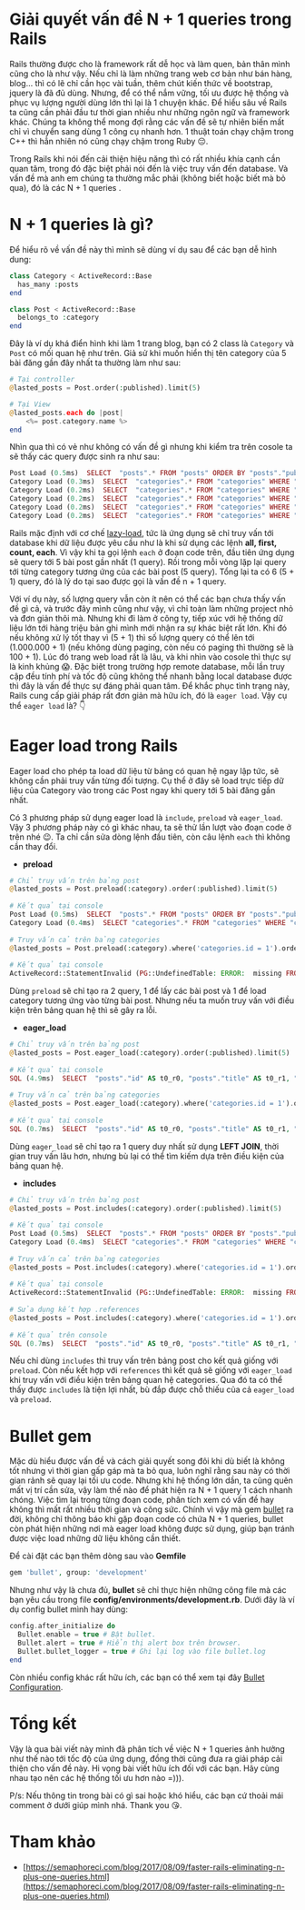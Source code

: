 # Giải quyết vấn đề N + 1 queries trong Rails

Rails thường được cho là framework rất dễ học và làm quen, bản thân mình cũng cho là như vậy. Nếu chỉ là làm những trang web cơ bản như bán hàng, blog... thì có lẽ chỉ cần học vài tuần, thêm chút kiến thức về bootstrap, jquery là đã đủ dùng. Nhưng, để có thể nắm vững, tối ưu được hệ thống và phục vụ lượng người dùng lớn thì lại là 1 chuyện khác. Để hiểu sâu về Rails ta cũng cần phải đầu tư thời gian nhiều như những ngôn ngữ và framework khác. Chúng ta không thể mong đợi rằng các vấn đề sẽ tự nhiên biến mất chỉ vì chuyển sang dùng 1 công cụ nhanh hơn. 1 thuật toán chạy chậm trong C++ thì hẳn nhiên nó cũng chạy chậm trong Ruby :pensive:. 

Trong Rails khi nói đến cải thiện hiệu năng thì có rất nhiều khía cạnh cần quan tâm, trong đó đặc biệt phải nói đến là việc truy vấn đến database. Và vấn đề mà anh em chúng ta thường mắc phải (không biết hoặc biết mà bỏ qua), đó là các N + 1 queries .
# N + 1 queries là gì?
Để hiểu rõ về vấn đề này thì mình sẽ dùng ví dụ sau để các bạn dễ hình dung:

```php
class Category < ActiveRecord::Base
  has_many :posts
end

class Post < ActiveRecord::Base
  belongs_to :category
end
```

Đây là ví dụ khá điển hình khi làm 1 trang blog, bạn có 2 class là ```Category``` và ```Post``` có mối quan hệ như trên. Giả sử khi muốn hiển thị tên category của 5 bài đăng gần đây nhất ta thường làm như sau:

```php
# Tại controller
@lasted_posts = Post.order(:published).limit(5)

# Tại View
@lasted_posts.each do |post|
	<%= post.category.name %>
end
```

Nhìn qua thì có vẻ như không có vấn đề gì nhưng khi kiểm tra trên cosole ta sẽ thấy các query được sinh ra như sau:

```php
Post Load (0.5ms)  SELECT  "posts".* FROM "posts" ORDER BY "posts"."published" ASC LIMIT $1  [["LIMIT", 5]]
Category Load (0.3ms)  SELECT  "categories".* FROM "categories" WHERE "categories"."id" = $1 LIMIT $2  [["id", 2], ["LIMIT", 1]]
Category Load (0.2ms)  SELECT  "categories".* FROM "categories" WHERE "categories"."id" = $1 LIMIT $2  [["id", 3], ["LIMIT", 1]]
Category Load (0.2ms)  SELECT  "categories".* FROM "categories" WHERE "categories"."id" = $1 LIMIT $2  [["id", 3], ["LIMIT", 1]]
Category Load (0.2ms)  SELECT  "categories".* FROM "categories" WHERE "categories"."id" = $1 LIMIT $2  [["id", 3], ["LIMIT", 1]]
Category Load (0.2ms)  SELECT  "categories".* FROM "categories" WHERE "categories"."id" = $1 LIMIT $2  [["id", 3], ["LIMIT", 1]]
```

Rails mặc định với cơ chế [lazy-load](https://rubyinrails.com/2014/01/08/what-is-lazy-loading-in-rails/), tức là ứng dụng sẽ chỉ truy vấn tới database khi dữ liệu được yêu cầu như là khi sử dụng các lệnh **all, first, count, each**. Vì vậy khi ta gọi lệnh ```each``` ở đoạn code trên, đầu tiên ứng dụng sẽ query tới 5 bài post gần nhất (1 query). Rồi trong mỗi vòng lặp lại query tới từng category tương ứng của các bài post (5 query). Tổng lại ta có 6 (5 + 1) query, đó là lý do tại sao được gọi là vấn đề n + 1 query. 

Với ví dụ này, số lượng query vẫn còn ít nên có thể các bạn chưa thấy vấn đề gì cả, và trước đây mình cũng như vậy, vì chỉ toàn làm những project nhỏ và đơn giản thôi mà. Nhưng khi đi làm ở công ty, tiếp xúc với hệ thống dữ liệu lớn tới hàng triệu bản ghi mình mới nhận ra sự khác biệt rất lớn. Khi đó nếu không xử lý tốt thay vì (5 + 1) thì số lượng query có thể lên tới (1.000.000 + 1) (nếu không dùng paging, còn nếu có paging thì thường sẽ là 100 + 1). Lúc đó trang web load rất là lâu, và khi nhìn vào cosole thì thực sự là kinh khủng :scream:. Đặc biệt trong trường hợp remote database, mỗi lần truy cập đều tính phí và tốc độ cũng không thể nhanh bằng local database được thì đây là vấn đề thực sự đáng phải quan tâm. Để khắc phục tình trạng này, Rails cung cấp giải pháp rất đơn giản mà hữu ích, đó là ```eager load```. Vậy cụ thể ```eager load``` là? :point_down:

# Eager load trong Rails
Eager load cho phép ta load dữ liệu từ bảng có quan hệ ngay lập tức, sẽ không cần phải truy vấn từng đối tượng. Cụ thể ở đây sẽ load trực tiếp dữ liệu của Category vào trong các Post ngay khi query tới 5 bài đăng gần nhất. 

Có 3 phương pháp sử dụng eager load là ```include```, ```preload``` và ```eager_load```. Vậy 3 phương pháp này có gì khác nhau, ta sẽ thử lần lượt vào đoạn code ở trên nhé  :wink:. Ta chỉ cần sửa dòng lệnh đầu tiên, còn câu lệnh ```each``` thì không cần thay đổi.

* **preload**

```php
# Chỉ truy vấn trên bảng post
@lasted_posts = Post.preload(:category).order(:published).limit(5)
	
# Kết quả tại console
Post Load (0.5ms)  SELECT  "posts".* FROM "posts" ORDER BY "posts"."published" ASC LIMIT $1  [["LIMIT", 5]]
Category Load (0.4ms)  SELECT "categories".* FROM "categories" WHERE "categories"."id" IN ($1, $2)  [["id", 2], ["id", 3]]
	
# Truy vấn cả trên bảng categories
@lasted_posts = Post.preload(:category).where('categories.id = 1').order(:published).limit(5)
	 
# Kết quả tại console
ActiveRecord::StatementInvalid (PG::UndefinedTable: ERROR:  missing FROM-clause entry for table "categories")
```

Dùng ```preload``` sẽ chỉ tạo ra 2 query, 1 để lấy các bài post và 1 để load category tương ứng vào từng bài post. Nhưng nếu ta muốn truy vấn với điều kiện trên bảng quan hệ thì sẽ gây ra lỗi.

* **eager_load**

```php
# Chỉ truy vấn trên bảng post
@lasted_posts = Post.eager_load(:category).order(:published).limit(5)
	
# Kết quả tại console
SQL (4.9ms)  SELECT  "posts"."id" AS t0_r0, "posts"."title" AS t0_r1, "posts"."content" AS t0_r2, "posts"."cover" AS t0_r3, "posts"."category_id" AS t0_r4, "posts"."created_at" AS t0_r5, "posts"."updated_at" AS t0_r6, "posts"."user_id" AS t0_r7, "posts"."description" AS t0_r8, "posts"."slug" AS t0_r9, "posts"."published" AS t0_r10, "posts"."clap_count" AS t0_r11, "categories"."id" AS t1_r0, "categories"."name" AS t1_r1, "categories"."created_at" AS t1_r2, "categories"."updated_at" AS t1_r3, "categories"."slug" AS t1_r4, "categories"."image" AS t1_r5 FROM "posts" LEFT OUTER JOIN "categories" ON "categories"."id" = "posts"."category_id" ORDER BY "posts"."published" ASC LIMIT $1  [["LIMIT", 5]]
	
# Truy vấn cả trên bảng categories
@lasted_posts = Post.eager_load(:category).where('categories.id = 1').order(:published).limit(5)
	 
# Kết quả tại console
SQL (0.7ms)  SELECT  "posts"."id" AS t0_r0, "posts"."title" AS t0_r1, "posts"."content" AS t0_r2, "posts"."cover" AS t0_r3, "posts"."category_id" AS t0_r4, "posts"."created_at" AS t0_r5, "posts"."updated_at" AS t0_r6, "posts"."user_id" AS t0_r7, "posts"."description" AS t0_r8, "posts"."slug" AS t0_r9, "posts"."published" AS t0_r10, "posts"."clap_count" AS t0_r11, "categories"."id" AS t1_r0, "categories"."name" AS t1_r1, "categories"."created_at" AS t1_r2, "categories"."updated_at" AS t1_r3, "categories"."slug" AS t1_r4, "categories"."image" AS t1_r5 FROM "posts" LEFT OUTER JOIN "categories" ON "categories"."id" = "posts"."category_id" WHERE (categories.id = 1) ORDER BY "posts"."published" ASC LIMIT $1  [["LIMIT", 5]]
``` 

Dùng ```eager_load``` sẽ chỉ tạo ra 1 query duy nhất sử dụng **LEFT JOIN**, thời gian truy vấn lâu hơn, nhưng bù lại có thể tìm kiếm dựa trên điều kiện của bảng quan hệ.

* **includes**

```php
# Chỉ truy vấn trên bảng post
@lasted_posts = Post.includes(:category).order(:published).limit(5)
	
# Kết quả tại console
Post Load (0.5ms)  SELECT  "posts".* FROM "posts" ORDER BY "posts"."published" ASC LIMIT $1  [["LIMIT", 5]]
Category Load (0.4ms)  SELECT "categories".* FROM "categories" WHERE "categories"."id" IN ($1, $2)  [["id", 2], ["id", 3]]
	
# Truy vấn cả trên bảng categories
@lasted_posts = Post.includes(:category).where('categories.id = 1').order(:published).limit(5)
	 
# Kết quả tại console
ActiveRecord::StatementInvalid (PG::UndefinedTable: ERROR:  missing FROM-clause entry for table "categories")
	 
# Sửa dụng kết hợp .references
@lasted_posts = Post.includes(:category).where('categories.id = 1').order(:published).limit(5).references(:category)
	 
# Kết quả trên console
SQL (0.7ms)  SELECT  "posts"."id" AS t0_r0, "posts"."title" AS t0_r1, "posts"."content" AS t0_r2, "posts"."cover" AS t0_r3, "posts"."category_id" AS t0_r4, "posts"."created_at" AS t0_r5, "posts"."updated_at" AS t0_r6, "posts"."user_id" AS t0_r7, "posts"."description" AS t0_r8, "posts"."slug" AS t0_r9, "posts"."published" AS t0_r10, "posts"."clap_count" AS t0_r11, "categories"."id" AS t1_r0, "categories"."name" AS t1_r1, "categories"."created_at" AS t1_r2, "categories"."updated_at" AS t1_r3, "categories"."slug" AS t1_r4, "categories"."image" AS t1_r5 FROM "posts" LEFT OUTER JOIN "categories" ON "categories"."id" = "posts"."category_id" WHERE (categories.id = 1) ORDER BY "posts"."published" ASC LIMIT $1  [["LIMIT", 5]]
```

Nếu chỉ dùng ```includes``` thì truy vấn trên bảng post cho kết quả giống với ```preload```. Còn nếu kết hợp với ```references``` thì kết quả sẽ giống với ```eager_load``` khi truy vấn với điều kiện trên bảng quan hệ categories. Qua đó ta có thể thấy được ```includes``` là tiện lợi nhất, bù đắp được chỗ thiếu của cả ```eager_load``` và ```preload```.

# Bullet gem
Mặc dù hiểu được vấn đề và cách giải quyết song đôi khi dù biết là không tốt nhưng vì thời gian gấp gáp mà ta bỏ qua, luôn nghĩ rằng sau này có thời gian rảnh sẽ quay lại tối ưu code. Nhưng khi hệ thống lớn dần, ta cũng quên mất vị trí cần sửa, vậy làm thế nào để phát hiện ra N + 1 query 1 cách nhanh chóng. Việc tìm lại trong từng đoạn code, phân tích xem có vấn đề hay không thì mất rất nhiều thời gian và công sức. Chính vì vậy mà gem [bullet](https://github.com/flyerhzm/bullet) ra đời, không chỉ thông báo khi gặp đoạn code có chứa N + 1 queries, bullet còn phát hiện những nơi mà eager load không được sử dụng, giúp bạn tránh được việc load những dữ liệu không cần thiết.

Để cài đặt các bạn thêm dòng sau vào  **Gemfile**

```php
gem 'bullet', group: 'development'
```

Nhưng như vậy là chưa đủ, **bullet** sẽ chỉ thực hiện những công file mà các bạn yêu cầu trong file **config/environments/development.rb**. Dưới đây là ví dụ config bullet mình hay dùng:

```php
config.after_initialize do
  Bullet.enable = true # Bật bullet.
  Bullet.alert = true # Hiển thị alert box trên browser.
  Bullet.bullet_logger = true # Ghi lại log vào file bullet.log
end
```

Còn nhiều config khác rất hữu ích, các bạn có thể xem tại đây [Bullet Configuration](https://github.com/flyerhzm/bullet#configuration).

# Tổng kết
Vậy là qua bài viết này mình đã phân tích về việc N + 1 queries ảnh hưởng như thế nào tới tốc độ của ứng dụng, đồng thời cũng đưa ra giải pháp cải thiện cho vấn đề này. Hi vọng bài viết hữu ích đối với các bạn. Hãy cùng nhau tạo nên các hệ thống tối ưu hơn nào =))).

P/s: Nếu thông tin trong bài có gì sai hoặc khó hiểu, các bạn cứ thoải mái comment ở dưới giúp mình nhá. Thank you :kissing_heart:.

# Tham khảo
* [https://semaphoreci.com/blog/2017/08/09/faster-rails-eliminating-n-plus-one-queries.html](https://semaphoreci.com/blog/2017/08/09/faster-rails-eliminating-n-plus-one-queries.html)

